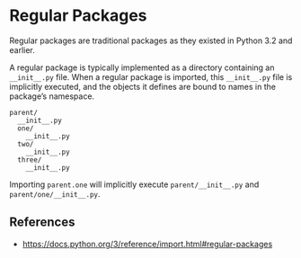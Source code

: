 # Regular Packages

Regular packages are traditional packages as they existed in Python 3.2 and earlier.

A regular package is typically implemented as a directory containing an `__init__.py` file. When a regular package is imported, this `__init__.py` file is implicitly executed, and the objects it defines are bound to names in the package’s namespace.

```
parent/
  __init__.py
  one/
	__init__.py
  two/
    __init__.py
  three/
    __init__.py
```

Importing `parent.one` will implicitly execute `parent/__init__.py` and `parent/one/__init__.py`.

## References

- https://docs.python.org/3/reference/import.html#regular-packages
